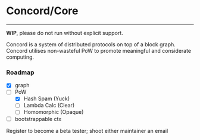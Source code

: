 # Concord/Core
<hr>

**WIP**, please do not run without explicit support.


Concord is a system of distributed protocols on top of a block graph. Concord utilises non-wasteful PoW to promote meaningful and considerate computing.

### Roadmap
- [x] graph
- [ ] PoW
  - [x] Hash Spam (Yuck)
  - [ ] Lambda Calc (Clear)
  - [ ] Homomorphic (Opaque)
- [ ] bootstrappable ctx

Register to become a beta tester; shoot either maintainer an email

<br>
